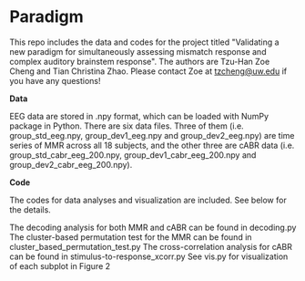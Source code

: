 # Paradigm
 
This repo includes the data and codes for the project titled "Validating a new paradigm for simultaneously assessing mismatch response and complex auditory brainstem response". The authors are Tzu-Han Zoe Cheng and Tian Christina Zhao. Please contact Zoe at tzcheng@uw.edu if you have any questions! 

 
**Data** 

EEG data are stored in .npy format, which can be loaded with NumPy package in Python. There are six data files. Three of them (i.e. group_std_eeg.npy, group_dev1_eeg.npy and group_dev2_eeg.npy) are time series of MMR across all 18 subjects, and the other three are cABR data (i.e. group_std_cabr_eeg_200.npy, group_dev1_cabr_eeg_200.npy and group_dev2_cabr_eeg_200.npy).  

  

**Code** 

The codes for data analyses and visualization are included. See below for the details.  

The decoding analysis for both MMR and cABR can be found in decoding.py 
The cluster-based permutation test for the MMR can be found in cluster_based_permutation_test.py 
The cross-correlation analysis for cABR can be found in stimulus-to-response_xcorr.py 
See vis.py for visualization of each subplot in Figure 2  
